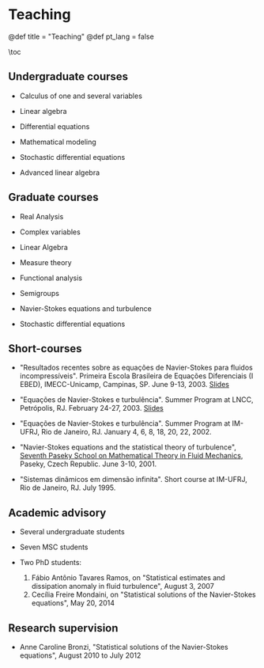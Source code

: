 # Teaching

@def title = "Teaching"
@def pt_lang = false

\toc

## Undergraduate courses

* Calculus of one and several variables

* Linear algebra

* Differential equations

* Mathematical modeling

* Stochastic differential equations

* Advanced linear algebra

## Graduate courses

* Real Analysis

* Complex variables

* Linear Algebra

* Measure theory

* Functional analysis

* Semigroups

* Navier-Stokes equations and turbulence

* Stochastic differential equations

## Short-courses

* "Resultados recentes sobre as equações de Navier-Stokes para fluidos incompressíveis". Primeira Escola Brasileira de Equações Diferenciais (I EBED), IMECC-Unicamp, Campinas, SP. June 9-13, 2003. [Slides](/assets/material/ebednsetwoup.pdf)

* "Equações de Navier-Stokes e turbulência". Summer Program at LNCC, Petrópolis, RJ. February 24-27, 2003. [Slides](/assets/material/lnccnsetwoup.pdf)

* "Equações de Navier-Stokes e turbulência". Summer Program at IM-UFRJ, Rio de Janeiro, RJ. January 4, 6, 8, 18, 20, 22, 2002.

* "Navier-Stokes equations and the statistical theory of turbulence", [Seventh Paseky School on Mathematical Theory in Fluid Mechanics](http://www.karlin.mff.cuni.cz/paseky-fluid/2001/), Paseky, Czech Republic. June 3-10, 2001.

* "Sistemas dinâmicos em dimensão infinita". Short course at IM-UFRJ, Rio de Janeiro, RJ. July 1995.

## Academic advisory

* Several undergraduate students

* Seven MSC students

* Two PhD students:
    1. Fábio Antônio Tavares Ramos, on "Statistical estimates and dissipation anomaly in fluid turbulence", August 3, 2007
    1. Cecília Freire Mondaini, on "Statistical solutions of the Navier-Stokes equations", May 20, 2014

## Research supervision

* Anne Caroline Bronzi, "Statistical solutions of the Navier-Stokes equations", August 2010 to July 2012
